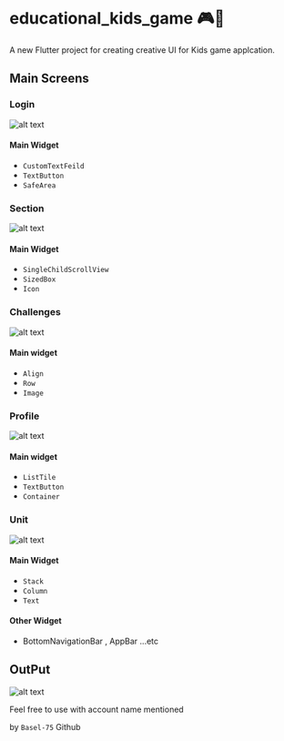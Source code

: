 # educational_kids_game 🎮🎯

A new Flutter project for creating creative UI for Kids game applcation.

## Main Screens

### Login

![alt text](./lib/assest/readme_assest/image.png)

#### Main Widget
- `CustomTextFeild`
- `TextButton`
- `SafeArea`

### Section

![alt text](./lib/assest/readme_assest/image-1.png)

#### Main Widget
- `SingleChildScrollView`
- `SizedBox`
- `Icon`

### Challenges

![alt text](./lib/assest/readme_assest/image-2.png)

#### Main widget
- `Align`
- `Row`
- `Image`

### Profile

![alt text](./lib/assest/readme_assest/image-3.png)

#### Main widget
- `ListTile`
- `TextButton`
- `Container`

### Unit

![alt text](./lib/assest/readme_assest/image-4.png)

#### Main Widget
- `Stack`
- `Column`
- `Text`

#### Other Widget
- BottomNavigationBar , AppBar ...etc

## OutPut

![alt text](./lib/assest/readme_assest/project3-gif.gif)

Feel free to use with account name mentioned

by `Basel-75` Github
